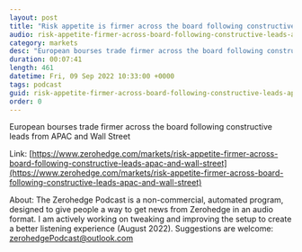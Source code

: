 ```yaml
---
layout: post
title: "Risk appetite is firmer across the board following constructive leads from APAC and Wall Street - Newsquawk US Market Open"
audio: risk-appetite-firmer-across-board-following-constructive-leads-apac-and-wall-street-0
category: markets
desc: "European bourses trade firmer across the board following constructive leads from APAC and Wall Street"
duration: 00:07:41
length: 461
datetime: Fri, 09 Sep 2022 10:33:00 +0000
tags: podcast
guid: risk-appetite-firmer-across-board-following-constructive-leads-apac-and-wall-street-0
order: 0
---
```

European bourses trade firmer across the board following constructive leads from APAC and Wall Street

Link: [https://www.zerohedge.com/markets/risk-appetite-firmer-across-board-following-constructive-leads-apac-and-wall-street](https://www.zerohedge.com/markets/risk-appetite-firmer-across-board-following-constructive-leads-apac-and-wall-street)

About: The Zerohedge Podcast is a non-commercial, automated program, designed to give people a way to get news from Zerohedge in an audio format.  I am actively working on tweaking and improving the setup to create a better listening experience (August 2022).  Suggestions are welcome: [zerohedgePodcast@outlook.com](mailto:zerohedgePodcast@outlook.com)